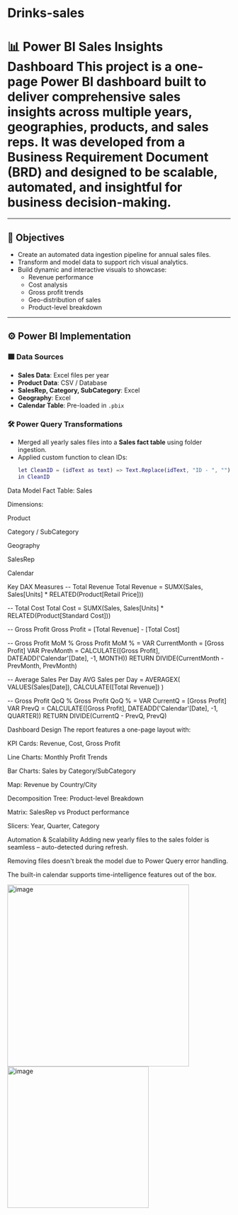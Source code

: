 # Drinks-sales
# 📊 Power BI Sales Insights Dashboard  This project is a one-page Power BI dashboard built to deliver comprehensive **sales insights** across multiple years, geographies, products, and sales reps. It was developed from a Business Requirement Document (BRD) and designed to be scalable, automated, and insightful for business decision-making. 



---

## 🧠 Objectives

- Create an automated data ingestion pipeline for annual sales files.
- Transform and model data to support rich visual analytics.
- Build dynamic and interactive visuals to showcase:
  - Revenue performance
  - Cost analysis
  - Gross profit trends
  - Geo-distribution of sales
  - Product-level breakdown

---

## ⚙️ Power BI Implementation

### 🟩 Data Sources

- **Sales Data**: Excel files per year
- **Product Data**: CSV / Database
- **SalesRep, Category, SubCategory**: Excel
- **Geography**: Excel
- **Calendar Table**: Pre-loaded in `.pbix`

### 🛠️ Power Query Transformations

- Merged all yearly sales files into a **Sales fact table** using folder ingestion.
- Applied custom function to clean IDs:
  ```m
  let CleanID = (idText as text) => Text.Replace(idText, "ID - ", "")
  in CleanID

Data Model
Fact Table: Sales

Dimensions:

Product

Category / SubCategory

Geography

SalesRep

Calendar

Key DAX Measures
-- Total Revenue
Total Revenue = SUMX(Sales, Sales[Units] * RELATED(Product[Retail Price]))

-- Total Cost
Total Cost = SUMX(Sales, Sales[Units] * RELATED(Product[Standard Cost]))

-- Gross Profit
Gross Profit = [Total Revenue] - [Total Cost]

-- Gross Profit MoM %
Gross Profit MoM % = 
VAR CurrentMonth = [Gross Profit]
VAR PrevMonth = CALCULATE([Gross Profit], DATEADD('Calendar'[Date], -1, MONTH))
RETURN DIVIDE(CurrentMonth - PrevMonth, PrevMonth)

-- Average Sales Per Day
AVG Sales per Day = 
AVERAGEX(
    VALUES(Sales[Date]), 
    CALCULATE([Total Revenue])
)

-- Gross Profit QoQ %
Gross Profit QoQ % = 
VAR CurrentQ = [Gross Profit]
VAR PrevQ = CALCULATE([Gross Profit], DATEADD('Calendar'[Date], -1, QUARTER))
RETURN DIVIDE(CurrentQ - PrevQ, PrevQ)

Dashboard Design
The report features a one-page layout with:

KPI Cards: Revenue, Cost, Gross Profit

Line Charts: Monthly Profit Trends

Bar Charts: Sales by Category/SubCategory

Map: Revenue by Country/City

Decomposition Tree: Product-level Breakdown

Matrix: SalesRep vs Product performance

Slicers: Year, Quarter, Category


Automation & Scalability
Adding new yearly files to the sales folder is seamless – auto-detected during refresh.

Removing files doesn't break the model due to Power Query error handling.

The built-in calendar supports time-intelligence features out of the box.




<img width="410" alt="image" src="https://github.com/user-attachments/assets/f9318c02-cd96-4e3e-8213-919ad16b7476" />
<img width="319" alt="image" src="https://github.com/user-attachments/assets/5f55803b-0f34-4fe6-9d28-00c0b48b03a6" />

